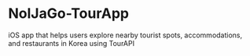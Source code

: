 # NolJaGo-TourApp
iOS app that helps users explore nearby tourist spots, accommodations, and restaurants in Korea using TourAPI

